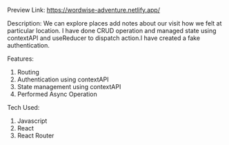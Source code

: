 Preview Link:
https://wordwise-adventure.netlify.app/

Description:
We can explore places add notes about our visit how we felt at particular location. I have done CRUD operation and managed state using contextAPI and useReducer to dispatch action.I have created a fake authentication.

Features:
1. Routing
2. Authentication using contextAPI
3. State management using contextAPI
4. Performed Async Operation

Tech Used:
1. Javascript
2. React
3. React Router

